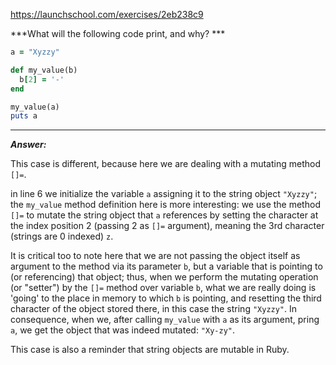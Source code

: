 https://launchschool.com/exercises/2eb238c9

***What will the following code print, and why? ***

```ruby
a = "Xyzzy"

def my_value(b)
  b[2] = '-'
end

my_value(a)
puts a
```

---

***Answer:***

This case is different, because here we are dealing with 
a mutating method `[]=`.

in line 6 we initialize the variable `a`  assigning it 
to the string object `"Xyzzy"`; the `my_value` method
definition here is more interesting: we use the method
`[]=` to mutate the string object that `a` references by setting
the character at the index position 2 (passing 2 as
`[]=` argument), meaning the 3rd character (strings
are 0 indexed) `z`. 

It is critical too to note here that we are not passing the
object itself as argument to the method via its parameter `b`,
but a variable that is pointing to (or referencing) that object;
thus, when we perform the mutating operation (or "setter") by the
`[]=` method over variable `b`, what we are really doing is 'going'
to the place in memory to which `b` is pointing, and resetting
the third character of the object stored there, in this case 
the string `"Xyzzy"`. In consequence, when we, after calling
`my_value` with `a` as its argument, pring `a`, we get 
the object that was indeed mutated: `"Xy-zy"`.

This case is also a reminder that string objects are
mutable in Ruby.
